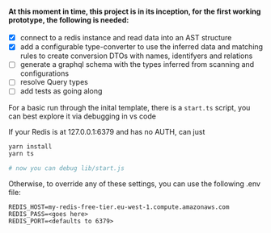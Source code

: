 #### At this moment in time, this project is in its inception, for the first working prototype, the following is needed:

- [x] connect to a redis instance and read data into an AST structure
- [x] add a configurable type-converter to use the inferred data and matching rules to create conversion DTOs with names, identifyers and relations
- [ ] generate a graphql schema with the types inferred from scanning and configurations
- [ ] resolve Query types
- [ ] add tests as going along

For a basic run through the inital template, there is a `start.ts` script, you can best explore it via debugging in vs code

If your Redis is at 127.0.0.1:6379 and has no AUTH, can just

```sh
yarn install
yarn ts

# now you can debug lib/start.js
```

Otherwise, to override any of these settings, you can use the following .env file:

```
REDIS_HOST=my-redis-free-tier.eu-west-1.compute.amazonaws.com
REDIS_PASS=<goes here>
REDIS_PORT=<defaults to 6379>
```
